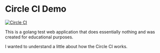 # Circle CI Demo

[![Circle CI](https://circleci.com/gh/exsesx/circle-ci-demo.svg?style=svg)](https://circleci.com/gh/exsesx/circle-ci-demo)

This is a golang test web application that does essentially nothing and was created for educational purposes.

I wanted to understand a little about how the Circle CI works.